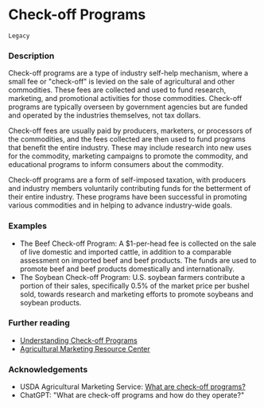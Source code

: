 # Check-off Programs

`Legacy`

### Description

Check-off programs are a type of industry self-help mechanism, where a small fee or "check-off" is levied on the sale of agricultural and other commodities. These fees are collected and used to fund research, marketing, and promotional activities for those commodities. Check-off programs are typically overseen by government agencies but are funded and operated by the industries themselves, not tax dollars. 

Check-off fees are usually paid by producers, marketers, or processors of the commodities, and the fees collected are then used to fund programs that benefit the entire industry. These may include research into new uses for the commodity, marketing campaigns to promote the commodity, and educational programs to inform consumers about the commodity.

Check-off programs are a form of self-imposed taxation, with producers and industry members voluntarily contributing funds for the betterment of their entire industry. These programs have been successful in promoting various commodities and in helping to advance industry-wide goals.

### Examples

- The Beef Check-off Program: A $1-per-head fee is collected on the sale of live domestic and imported cattle, in addition to a comparable assessment on imported beef and beef products. The funds are used to promote beef and beef products domestically and internationally.
- The Soybean Check-off Program: U.S. soybean farmers contribute a portion of their sales, specifically 0.5% of the market price per bushel sold, towards research and marketing efforts to promote soybeans and soybean products.

### Further reading

- [Understanding Check-off Programs](https://www.ams.usda.gov/rules-regulations/research-promotion)
- [Agricultural Marketing Resource Center](https://www.agmrc.org)

### Acknowledgements

- USDA Agricultural Marketing Service: [What are check-off programs?](https://www.ams.usda.gov/rules-regulations/research-promotion)
- ChatGPT: "What are check-off programs and how do they operate?"
